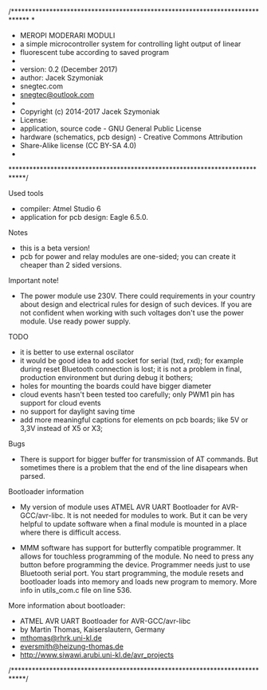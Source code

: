 /*****************************************************************************
*
* MEROPI MODERARI MODULI
* a simple microcontroller system for controlling light output of linear 
* fluorescent tube according to saved program
* 
* version: 0.2 (December 2017)
* author: Jacek Szymoniak
*   snegtec.com
*   snegtec@outlook.com
* 
* Copyright (c) 2014-2017 Jacek Szymoniak
* License:
*   application, source code - GNU General Public License
*   hardware (schematics, pcb design) - Creative Commons Attribution 
*   Share-Alike license (CC BY-SA 4.0)
* 
****************************************************************************/

Used tools
* compiler: Atmel Studio 6
* application for pcb design: Eagle 6.5.0.

Notes
* this is a beta version!
* pcb for power and relay modules are one-sided; you can create it cheaper than 2 sided versions.

Important note!
* The power module use 230V. There could requirements in your country about design and electrical rules for design of such devices. If you are not confident when working with such voltages don't use the power module. Use ready power supply. 

TODO
* it is better to use external oscilator
* it would be good idea to add socket for serial (txd, rxd); for example during reset Bluetooth connection is lost; it is not a problem in final, production environment but during debug it bothers;
* holes for mounting the boards could have bigger diameter
* cloud events hasn't been tested too carefully; only PWM1 pin has support for cloud events
* no support for daylight saving time 
* add more meaningful captions for elements on pcb boards; like 5V or 3,3V instead of X5 or X3;

Bugs
* There is support for bigger buffer for transmission of AT commands. But sometimes there is a problem that the end of the line disapears when parsed.

Bootloader information
* My version of module uses ATMEL AVR UART Bootloader for AVR-GCC/avr-libc. It is not needed for modules to work. But it can be very helpful to update software when a final module is mounted in a place where there is difficult access.

* MMM software has support for butterfly compatible programmer. It allows for touchless programming of the module. No need to press any button before programming the device. Programmer needs just to use Bluetooth serial port. You start programming, the module resets and bootloader loads into memory and loads new program to memory. More info in utils_com.c file on line 536.

More information about bootloader:
* ATMEL AVR UART Bootloader for AVR-GCC/avr-libc
* by Martin Thomas, Kaiserslautern, Germany
* mthomas@rhrk.uni-kl.de
* eversmith@heizung-thomas.de
* http://www.siwawi.arubi.uni-kl.de/avr_projects


/****************************************************************************/



